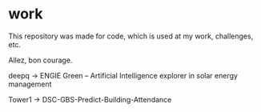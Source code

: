 # work

This repository was made for code, which is used at my work, challenges, etc.

Allez, bon courage.

deepq -> ENGIE Green – Artificial Intelligence explorer in solar energy management

Tower1 -> DSC-GBS-Predict-Building-Attendance

